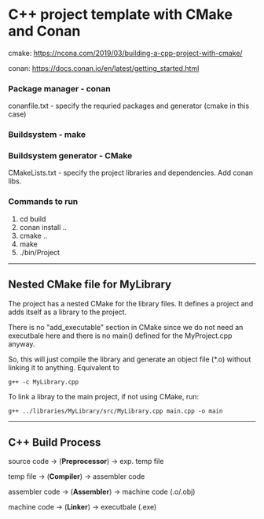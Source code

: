 # C++ project template with CMake and Conan

cmake: https://ncona.com/2019/03/building-a-cpp-project-with-cmake/

conan: https://docs.conan.io/en/latest/getting_started.html

### Package manager - conan

conanfile.txt - specify the requried packages and generator (cmake in this case)

### Buildsystem - make

### Buildsystem generator - CMake

CMakeLists.txt - specify the project libraries and dependencies. Add conan libs.

### Commands to run

1. cd build
2. conan install ..
3. cmake ..
4. make
5. ./bin/Project

---

## Nested CMake file for MyLibrary

The project has a nested CMake for the library files. It defines a project and adds itself as a library to the project. 

There is no "add_executable" section in CMake since we do not need an executbale here and there is no main() defined for the MyProject.cpp anyway.

So, this will just compile the library and generate an object file (*.o) without linking it to anything. Equivalent to 

`g++ -c MyLibrary.cpp`

To link a libray to the main project, if not using CMake, run:

`g++ ../libraries/MyLibrary/src/MyLibrary.cpp main.cpp -o main`

---

## C++ Build Process

source code -> (**Preprocessor**) -> exp. temp file 

temp file -> (**Compiler**) -> assembler code 

assembler code -> (**Assembler**) -> machine code (.o/.obj)

machine code -> (**Linker**) -> executbale (.exe)
